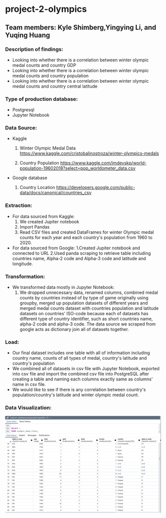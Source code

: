 # project-2-olympics

## Team members: Kyle Shimberg,Yingying Li, and Yuqing Huang

### Description of findings:
  * Looking into whether there is a correlation between winter olympic medal counts and country GDP
  * Looking into whether there is a correlation between winter olympic medal counts and country population
  * Looking into whether there is a correlation between winter olympic medal counts and country central latitude

### Type of production database:  
  * Postgresql
  * Jupyter Notebook
### Data Source:
  * Kaggle
    1. Winter Olympic Medal Data
    https://www.kaggle.com/cristobalinostroza/winter-olympics-medals

    2. Country Population
    https://www.kaggle.com/imdevskp/world-population-19602018?select=pop_worldometer_data.csv

  * Google database
    1. Country Location
    https://developers.google.com/public-data/docs/canonical/countries_csv

### Extraction:
  * For data sourced from Kaggle: 
     1. We created Jupiter notebook
     2. Import Pandas  
     3. Read CSV files and created DataFrames for winter Olympic medal counts for each year and each country's population from 1960 to 2020.
  * For data sourced from Google:
     1.Created Jupiter notebook and connected to URL
     2.Used panda scraping to retrieve table including countries name, Alpha-2 code and Alpha-3 code and latitude and longitude.
### Transformation:
  * We transformed data mostly in Jupyter Notebook:
    1. We dropped unnecessary data, renamed columns, combined medal counts by countries instead of by type of game originally using groupby, merged up population datasets of different years and merged medal counts dataset with countries population and latitude datasets on countries' ISO-code because each of datasets has different type of country identifier, such as short countries name, alpha-2 code and alpha-3 code. The data source we scraped from google acts as dictionary join all of datasets together.
    
### Load:
  * Our final dataset includes one table with all of information including country name, counts of all types of medal, country's latitude and country's population
  * We combined all of datasets in csv file with Jupyter Notebook, exported into csv file and import the combined csv file into PostgreSQL after creating a table and naming each columns exactly same as columns' name in csv file. 
  * We would like to see if there is any correlation between country's population/country's latitude and winter olympic medal count.

###  Data Visualization:
![SQL_database](postgres_db_final.png)
